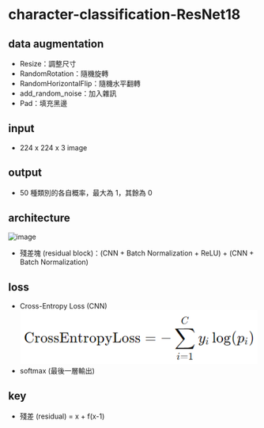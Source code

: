 # character-classification-ResNet18
## data augmentation
- Resize：調整尺寸
- RandomRotation：隨機旋轉
- RandomHorizontalFlip：隨機水平翻轉
- add_random_noise：加入雜訊
- Pad：填充黑邊

## input
- 224 x 224 x 3 image

## output
- 50 種類別的各自概率，最大為 1，其餘為 0

## architecture
![image](https://github.com/user-attachments/assets/e32b53e4-f868-4e28-8481-698490da43ea)
- 殘差塊 (residual block)：(CNN + Batch Normalization + ReLU) + (CNN + Batch Normalization)

## loss
- Cross-Entropy Loss (CNN)  
![alt text](loss.png)
- softmax (最後一層輸出)

## key
- 殘差 (residual) = x + f(x-1)
